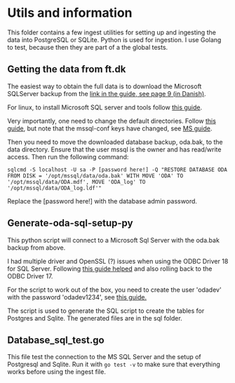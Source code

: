# Utils and information

This folder contains a few ingest utilities for setting up and ingesting the data into PostgreSQL or SQLite. Python is used for ingestion. I use Golang to test, because then they are part of a the global tests.


## Getting the data from ft.dk
The easiest way to obtain the full data is to download the Microsoft SQLServer backup from the [link in the guide, see page 9 (in Danish)](https://www.ft.dk/-/media/sites/ft/pdf/dokumenter/aabne-data/oda-browser_brugervejledning.ashx).

For linux, to install Microsoft SQL server and tools follow [this guide](https://blog.devart.com/how-to-install-sql-server-on-linux-ubuntu.html).

Very importantly, one need to change the default directories. Follow [this guide](https://www.mssqltips.com/sqlservertip/4652/how-to-change-default-data-and-log-file-directory-for-sql-server-running-on-linux/), but note that the mssql-conf keys have changed, see [MS guide](https://learn.microsoft.com/en-us/sql/linux/sql-server-linux-configure-mssql-conf?view=sql-server-ver16#datadir).

Then you need to move the downloaded database backup, oda.bak, to the data directory. Ensure that the user mssql is the owner and has read/write access. Then run the following command:

`sqlcmd -S localhost -U sa -P [password here!] -Q "RESTORE DATABASE ODA FROM DISK = '/opt/mssql/data/oda.bak' WITH MOVE 'ODA' TO '/opt/mssql/data/ODA.mdf', MOVE 'ODA_log' TO '/opt/mssql/data/ODA_log.ldf'"`

Replace the [password here!] with the database admin password. 

## Generate-oda-sql-setup-py
This python script will connect to a Microsoft Sql Server with the oda.bak backup from above. 

I had multiple driver and OpenSSL (?) issues when using the ODBC Driver 18 for SQL Server. Following [this guide helped]( https://www.cdata.com/kb/tech/sql-odbc-python-linux.rst) and also rolling back to the ODBC Driver 17. 

For the script to work out of the box, you need to create the user 'odadev' with the password 'odadev1234', see [this guide.](https://www.sqlservertutorial.net/sql-server-administration/sql-server-create-user/)

The script is used to generate the SQL script to create the tables for Postgres and Sqlite. The generated files are in the sql folder. 

## Database_sql_test.go
This file test  the connection to the MS SQL Server and the setup of Postgresql and Sqlite. Run it with `go test -v` to make sure that everything works before using the ingest file. 